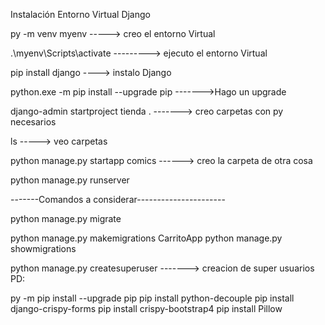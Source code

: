 Instalación Entorno Virtual Django

py -m venv myenv  -----> creo el entorno Virtual

.\myenv\Scripts\activate   ---------> ejecuto el entorno Virtual

pip install django  ----> instalo Django

python.exe -m pip install --upgrade pip  ------->Hago un upgrade

django-admin startproject tienda . -------> creo carpetas con py necesarios

ls -----> veo carpetas

python manage.py startapp comics ------> creo la carpeta de otra cosa

python manage.py runserver

-------Comandos a considerar----------------------

python manage.py migrate


python manage.py makemigrations CarritoApp 
  python manage.py showmigrations

python manage.py createsuperuser -------> creacion de super usuarios 
PD:


py -m pip install --upgrade pip
pip install python-decouple
pip install django-crispy-forms
pip install crispy-bootstrap4
pip install Pillow
